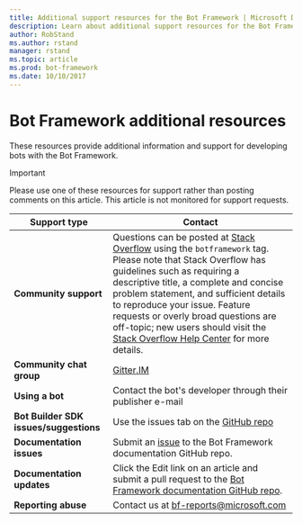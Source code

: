```yaml
---
title: Additional support resources for the Bot Framework | Microsoft Docs
description: Learn about additional support resources for the Bot Framework.
author: RobStand
ms.author: rstand
manager: rstand
ms.topic: article
ms.prod: bot-framework
ms.date: 10/10/2017
---
```


# Bot Framework additional resources

These resources provide additional information and support for developing bots with the Bot Framework.

> [!IMPORTANT]
> Please use one of these resources for support rather than posting comments on this article. This article is not monitored
> for support requests.

|**Support type**                    | **Contact**                                                
|----------------------------|---------------------------------
|**Community support** | Questions can be posted at [Stack Overflow](https://stackoverflow.com/questions/tagged/botframework) using the `botframework` tag. Please note that Stack Overflow has guidelines such as requiring a descriptive title, a complete and concise problem statement, and sufficient details to reproduce your issue. Feature requests or overly broad questions are off-topic; new users should visit the [Stack Overflow Help Center](https://stackoverflow.com/help/how-to-ask) for more details.
|**Community chat group** | [Gitter.IM](https://gitter.im/Microsoft/BotBuilder)
|**Using a bot** | Contact the bot's developer through their publisher e-mail                 
|**Bot Builder SDK issues/suggestions**| Use the issues tab on the <a href="https://github.com/Microsoft/BotBuilder/" target="_blank">GitHub repo</a>
|**Documentation issues**| Submit an <a href="https://github.com/MicrosoftDocs/bot-framework-docs/issues" target="_blank">issue</a> to the Bot Framework documentation GitHub repo.
|**Documentation updates**| Click the Edit link on an article and submit a pull request to the <a href="https://github.com/MicrosoftDocs/bot-framework-docs" target="_blank">Bot Framework documentation GitHub repo</a>.
|**Reporting abuse**| Contact us at [bf-reports@microsoft.com](mailto://bf-reports@microsoft.com)
